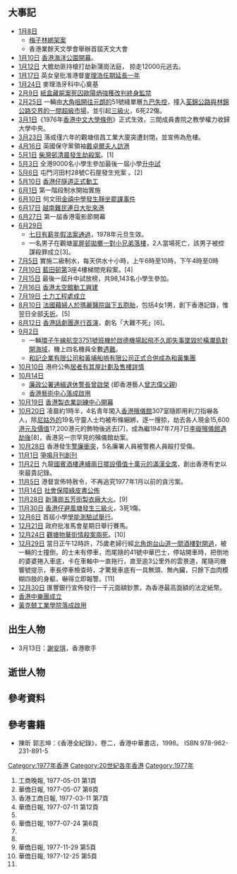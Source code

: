## 大事記

  - [1月8日](../Page/1月8日.md "wikilink")
      - [梅子林綁架案](../Page/梅子林綁架案.md "wikilink")
      - 香港業餘天文學會舉辦首屆天文大會
  - [1月10日](../Page/1月10日.md "wikilink")
    [香港海洋公園開幕](../Page/香港海洋公園.md "wikilink")。
  - [1月12日](../Page/1月12日.md "wikilink") 大膽劫匪持槍打劫新蒲崗法庭， 掠走12000元逃去。
  - [1月17日](../Page/1月17日.md "wikilink")
    英女皇批准港督[麥理浩任期延長一年](../Page/麥理浩.md "wikilink")
  - [1月24日](../Page/1月24日.md "wikilink") 麥理浩牙科中心奠基
  - [2月9日](../Page/2月9日.md "wikilink")
    [紙盒藏屍案死囚歐陽炳強獲改判終身監禁](../Page/紙盒藏屍案.md "wikilink")
  - [2月25日](../Page/2月25日.md "wikilink")
    一輛由[大角咀開往](../Page/大角咀.md "wikilink")[元朗的](../Page/元朗.md "wikilink")51號綫單層[九巴失控](../Page/九巴.md "wikilink")，撞入[荃錦公路與](../Page/荃錦公路.md "wikilink")[林錦公路交界的一間](../Page/林錦公路.md "wikilink")[超級市場](../Page/超級市場.md "wikilink")，並引起[三級火](../Page/石崗九巴撞超市及三級火.md "wikilink")，6死22傷。
  - [3月1日](../Page/3月1日.md "wikilink")《1976年[香港中文大學條例](../Page/香港中文大學.md "wikilink")》正式生效，三間成員書院之教學權力收歸大學中央。
  - [3月23日](../Page/3月23日.md "wikilink") 落成僅六年的觀塘信昌工業大廈突遭封閉，並宣佈為危樓。
  - [4月16日](../Page/4月16日.md "wikilink")
    英國保守黨領袖[戴卓爾夫人訪港](../Page/戴卓爾夫人.md "wikilink")
  - [5月1日](../Page/5月1日.md "wikilink")
    [柴灣邨清晨發生劫殺案](../Page/柴灣邨.md "wikilink")。\[1\]
  - [5月3日](../Page/5月3日.md "wikilink")
    全港9000名小學生參加最後一屆小學[升中試](../Page/升中試.md "wikilink")
  - [5月6日](../Page/5月6日.md "wikilink") 屯門河田村28號C石屋發生兇案 。\[2\]
  - [5月10日](../Page/5月10日.md "wikilink")
    [香港仔隧道正式動工](../Page/香港仔隧道.md "wikilink")
  - [6月1日](../Page/6月1日.md "wikilink") 第一階段制水開始實施
  - [6月10日](../Page/6月10日.md "wikilink")
    何文田[金禧中學發生靜坐罷課事件](../Page/金禧中學.md "wikilink")
  - [6月17日](../Page/6月17日.md "wikilink")
    [越南難民連日大批來港](../Page/越南船民.md "wikilink")
  - [6月27日](../Page/6月27日.md "wikilink") 第一屆香港電影節開幕
  - [6月29日](../Page/6月29日.md "wikilink")
      - [七日有薪年假法案通過](../Page/有薪年假.md "wikilink")，1978年元旦生效。
      - 一名男子在觀塘[翠屏邨拋擲一對小兄弟落樓](../Page/翠屏邨.md "wikilink")，2人當場死亡，該男子被控謀殺罪成立\[3\]。
  - [7月5日](../Page/7月5日.md "wikilink") 實施二級制水，每天供水十小時，上午6時至10時，下午4時至0時
  - [7月10日](../Page/7月10日.md "wikilink")
    [藍田邨第](../Page/藍田邨.md "wikilink")3座4樓梯間兇殺案。\[4\]
  - [7月15日](../Page/7月15日.md "wikilink") 最後一屆升中試放榜，共98,143名小學生參加。
  - [7月16日](../Page/7月16日.md "wikilink")
    [香港太空館動工興建](../Page/香港太空館.md "wikilink")
  - [7月19日](../Page/7月19日.md "wikilink")
    [土力工程處成立](../Page/土力工程處.md "wikilink")
  - [8月10日](../Page/8月10日.md "wikilink")
    [法國藉婦人於](../Page/法國.md "wikilink")[瑪麗醫院誕下五胞胎](../Page/瑪麗醫院.md "wikilink")，包括4女1男，創下香港記錄，惟翌日全部[夭折](../Page/死亡.md "wikilink")。\[5\]
  - [8月12日](../Page/8月12日.md "wikilink")
    [香港話劇團進行首演](../Page/香港話劇團.md "wikilink")，劇名「大難不死」\[6\]。
  - [9月2日](../Page/9月2日.md "wikilink")
      - 一輛[環子午線航空3751號班機於](../Page/環子午線航空3751號班機.md "wikilink")[啟德機場起飛不久即失事墜毀於](../Page/啟德機場.md "wikilink")[橫瀾島對開海域](../Page/橫瀾島.md "wikilink")，機上四名機員全數[遇難](../Page/遇難.md "wikilink")。
      - [和記企業有限公司和](../Page/和記企業有限公司.md "wikilink")[黃埔船塢有限公司正式合併成為](../Page/黃埔船塢.md "wikilink")[和黃集團](../Page/和記黃埔.md "wikilink")
  - [10月10日](../Page/10月10日.md "wikilink")
    港府公佈[居者有其屋計劃及售樓詳情](../Page/居者有其屋.md "wikilink")
  - [10月14日](../Page/10月14日.md "wikilink")
      - [廉政公署通緝退休警長](../Page/廉政公署.md "wikilink")[曾啟榮](../Page/曾啟榮.md "wikilink")
        (即香港藝人[曾志偉父親](../Page/曾志偉.md "wikilink"))
      - [香港藝術中心落成啟用](../Page/香港藝術中心.md "wikilink")
  - [10月19日](../Page/10月19日.md "wikilink")
    [香港製衣業訓練中心開幕](../Page/香港製衣業訓練中心.md "wikilink")
  - [10月20日](../Page/10月20日.md "wikilink")
    凌晨約1時半，4名青年闖入[香港殯儀館](../Page/香港殯儀館.md "wikilink")307室隨即用利刀指嚇各人，除[尼姑外的](../Page/尼姑.md "wikilink")19名守靈人士均被布條綑綁，逐一搜掠，劫去各人現金15,600[港元及價值](../Page/港元.md "wikilink")17,200港元的飾物後逃去\[7\]，成為繼1947年7月7日[李璇殯儀館遇劫後](../Page/李璇殯儀館.md "wikilink")\[8\]，香港另一宗罕見的殯儀館劫案。
  - [10月28日](../Page/10月28日.md "wikilink")
    香港發生[警廉衝突](../Page/警廉衝突.md "wikilink")，5名廉署人員被警務人員毆打受傷。
  - [11月1日](../Page/11月1日.md "wikilink")
    [爭鳴月刊創刊](../Page/爭鳴.md "wikilink")
  - [11月2日](../Page/11月2日.md "wikilink")
    九龍[國賓酒樓連續兩日擺設價值十萬元的](../Page/國賓酒樓.md "wikilink")[滿漢全席](../Page/滿漢全席.md "wikilink")，創出香港有史以來最貴記錄。
  - [11月5日](../Page/11月5日.md "wikilink") 港督宣佈特赦令，不再追究1977年1月以前的貪污案。
  - [11月14日](../Page/11月14日.md "wikilink")
    [社會保障綠皮書公佈](../Page/社會保障綠皮書.md "wikilink")
  - [11月28日](../Page/11月28日.md "wikilink")
    [新蒲崗](../Page/新蒲崗.md "wikilink")[五芳街製衣廠大火](../Page/五芳街.md "wikilink")。\[9\]
  - [11月30日](../Page/11月30日.md "wikilink")
    [香港仔避風塘發生](../Page/香港仔避風塘.md "wikilink")[三級火](../Page/香港仔避風塘三級火.md "wikilink")，3死1傷。
  - [12月6日](../Page/12月6日.md "wikilink")
    首屆小學[學能測驗試舉行](../Page/香港學業能力測驗.md "wikilink")。
  - [12月21日](../Page/12月21日.md "wikilink") 政府批准馬會星期日舉行賽馬。
  - [12月24日](../Page/12月24日.md "wikilink")
    [觀塘](../Page/觀塘.md "wikilink")[物華街情殺案兩死](../Page/物華街.md "wikilink")。\[10\]
  - [12月29日](../Page/12月29日.md "wikilink")
    當日正午12時許，75歲老婦行經[北角](../Page/北角.md "wikilink")[炮台山道一間酒樓對開過](../Page/炮台山.md "wikilink")，被一輛的士撞倒，的士未有停車，而尾隨的41號中華巴士，停站開車時，把倒地的婆婆捲入車底，卡在車軸中一直拖行，直至逾3公里外的雲景道，尾隨司機響號提示，車長停車檢查時，才驚覺車底有一具無頭、無內臟，只餘下血肉模糊四肢的身軀，嚇得立即報警。\[11\]
  - [12月30日](../Page/12月30日.md "wikilink") 匯豐銀行宣佈發行一千元面額鈔票，為香港最高面額的法定紙幣。
  - [香港中樂團成立](../Page/香港中樂團.md "wikilink")
  - [黃克兢工業學院落成啟用](../Page/黃克兢工業學院.md "wikilink")

## 出生人物

  - 3月13日：[謝安琪](../Page/謝安琪.md "wikilink")，香港歌手

## 逝世人物

## 參考資料

## 參考書籍

  - 陳昕 郭志坤：《香港全紀錄》，卷二，香港中華書店，1998。 ISBN 978-962-231-891-5

[Category:1977年香港](https://zh.wikipedia.org/wiki/Category:1977年香港 "wikilink")
[Category:20世紀各年香港](https://zh.wikipedia.org/wiki/Category:20世紀各年香港 "wikilink")
[Category:1977年](https://zh.wikipedia.org/wiki/Category:1977年 "wikilink")

1.  工商晚報, 1977-05-01 第1頁
2.  華僑日報, 1977-05-07 第6頁
3.  香港工商日報, 1977-03-11 第7頁
4.  華僑日報, 1977-07-11 第12頁
5.
6.  華僑日報, 1977-07-24 第6頁
7.
8.
9.  華僑日報, 1977-11-29 第5頁
10. 華僑日報, 1977-12-25 第5頁
11.
